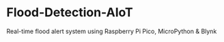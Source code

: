 # Flood-Detection-AIoT
Real-time flood alert system using Raspberry Pi Pico, MicroPython &amp; Blynk
